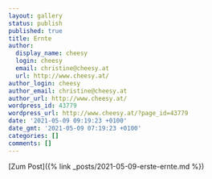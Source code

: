 ```yaml
---
layout: gallery
status: publish
published: true
title: Ernte
author:
  display_name: cheesy
  login: cheesy
  email: christine@cheesy.at
  url: http://www.cheesy.at/
author_login: cheesy
author_email: christine@cheesy.at
author_url: http://www.cheesy.at/
wordpress_id: 43779
wordpress_url: http://www.cheesy.at/?page_id=43779
date: '2021-05-09 09:19:23 +0100'
date_gmt: '2021-05-09 07:19:23 +0100'
categories: []
comments: []
---
```

<!-- wp:core-embed/wordpress {"url":"http://www.cheesy.at/2021/05/erste-ernte/","type":"rich","providerNameSlug":"cheesy-at","className":""} -->
[Zum Post]({% link _posts/2021-05-09-erste-ernte.md %})
<!-- /wp:core-embed/wordpress -->
<!-- wp:paragraph --><!-- /wp:paragraph -->

